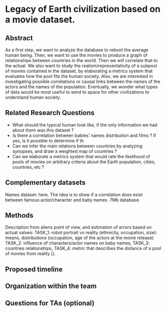 #  Legacy of Earth civilization based on a movie dataset.

## Abstract

As a first step, we want to analyze the database to reboot the average human being. Then, we want to use the movies to produce a graph of relationships between countries in the world.
Then we will correlate that to the actual. We also want to study the realism/representativity of a subpool of movies contained in the dataset, by elaborating a metrics system that evaluates how the pool fits the human society.
Also, we are interested in investigating possible correlations or causal links between the names of the actors and the names of the population.
Eventually, we wonder what types of data would be most useful to send to space for other civilizations to understand human society.

## Related Research Questions

- What should the typical human look like, if the only information we had about them was this dataset ?
- Is there a correlation between babies’ names distribution and films ? If yes, is it possible to determine if th
- Can we infer the main relations between countries by analyzing synopses, and draw a weighted map of countries ?
- Can we elaborate a metrics system that would rate the likelihood of pools of movies on arbitrary criteria about the Earth population, cities, countries, etc ?


## Complementary datasets

Names dataset: here. The idea is to show if a correlation does exist between famous actor/character and baby names. 7Mb database.

## Methods

Description from aliens point of view, and estimation of errors based on actual values: 
TASK_1: robot portrait vs reality (ethnicity, occupation, size): means, distributions (occupation, age of the actors at the movie release)
TASK_2: influence of characters/actor names on baby names, 
TASK_3: countries relationships, 
TASK_4: metric that describes the distance of a pool of movies from reality ().

## Proposed timeline

## Organization within the team

## Questions for TAs (optional)

